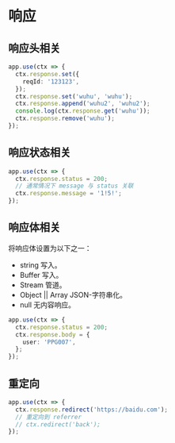 # 响应

## 响应头相关

```ts
app.use(ctx => {
  ctx.response.set({
    reqId: '123123',
  });
  ctx.response.set('wuhu', 'wuhu');
  ctx.response.append('wuhu2', 'wuhu2');
  console.log(ctx.response.get('wuhu'));
  ctx.response.remove('wuhu');
});
```

## 响应状态相关

```ts
app.use(ctx => {
  ctx.response.status = 200;
  // 通常情况下 message 与 status 关联
  ctx.response.message = '1!5!';
});
```

## 响应体相关

将响应体设置为以下之一：

- string 写入。
- Buffer 写入。
- Stream 管道。
- Object || Array JSON-字符串化。
- null 无内容响应。

```ts
app.use(ctx => {
  ctx.response.status = 200;
  ctx.response.body = {
    user: 'PPG007',
  };
});
```

## 重定向

```ts
app.use(ctx => {
  ctx.response.redirect('https://baidu.com');
  // 重定向到 referrer
  // ctx.redirect('back');
});
```
